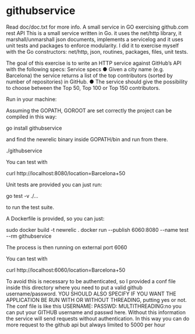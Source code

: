 # githubservice

Read doc/doc.txt for more info.
A small service in GO exercising github.com rest API
This is a small service written in Go. 
it uses the net/http library, it marshall/unmarshall json documents, implements a servicelog and it uses unit tests and packages to enforce modularity.
I did it to exercise myself with the Go constructors: net/http, json, routines, packages, files, unit tests.

The goal of this exercise is to write an HTTP service against GitHub’s API with the following
specs:
Service specs
● Given a city name (e.g. Barcelona) the service returns a list of the top contributors
(sorted by number of repositories) in GitHub.
● The service should give the possibility to choose between the Top 50, Top 100 or Top
150 contributors.

Run in your machine:

Assuming the GOPATH, GOROOT are set correctly the project can be compiled in this way:

go install githubservice

and find the newrelic binary inside GOPATH/bin and run from there.

./githubservice

You can test with

curl http://localhost:8080/location=Barcelona+50

Unit tests are provided you can just run:

go test -v ./...

to run the test suite.

A Dockerfile is provided, so you can just:

sudo  docker build -t newrelic .
docker run --publish 6060:8080 --name test --rm githubservice

The process is then running on external port 6060

You can test with

curl http://localhost:6060/location=Barcelona+50

To avoid this is necessary to be authenticated, so I provided a conf file inside this directory where you need to put
a valid github username/password. YOU SHOULD ALSO SPECIFY IF YOU WANT THE APPLICATION BE RUN WITH OR WITHOUT THREADING,
putting yes or not. The conf file is like this
USERNAME:
PASSWD:
MULTITHREADING:no
you can put your GITHUB username and passwd here. Without this information the service will send requests without authentication.
In this way you can do more request to the github api but always limited to 5000 per hour
